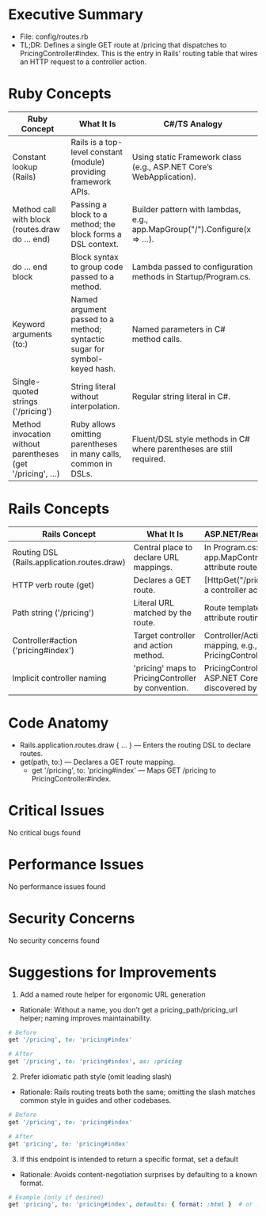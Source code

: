 # Executive Summary
- File: config/routes.rb
- TL;DR: Defines a single GET route at /pricing that dispatches to PricingController#index. This is the entry in Rails’ routing table that wires an HTTP request to a controller action.

# Ruby Concepts
| Ruby Concept | What It Is | C#/TS Analogy |
| --- | --- | --- |
| Constant lookup (Rails) | Rails is a top-level constant (module) providing framework APIs. | Using static Framework class (e.g., ASP.NET Core’s WebApplication). |
| Method call with block (routes.draw do … end) | Passing a block to a method; the block forms a DSL context. | Builder pattern with lambdas, e.g., app.MapGroup("/").Configure(x => …). |
| do … end block | Block syntax to group code passed to a method. | Lambda passed to configuration methods in Startup/Program.cs. |
| Keyword arguments (to:) | Named argument passed to a method; syntactic sugar for symbol-keyed hash. | Named parameters in C# method calls. |
| Single-quoted strings ('/pricing') | String literal without interpolation. | Regular string literal in C#. |
| Method invocation without parentheses (get '/pricing', …) | Ruby allows omitting parentheses in many calls, common in DSLs. | Fluent/DSL style methods in C# where parentheses are still required. |

# Rails Concepts
| Rails Concept | What It Is | ASP.NET/React Analogy |
| --- | --- | --- |
| Routing DSL (Rails.application.routes.draw) | Central place to declare URL mappings. | In Program.cs: app.MapControllers() + attribute routes. |
| HTTP verb route (get) | Declares a GET route. | [HttpGet("/pricing")] on a controller action. |
| Path string ('/pricing') | Literal URL matched by the route. | Route template in attribute routing. |
| Controller#action ('pricing#index') | Target controller and action method. | Controller/Action mapping, e.g., PricingController.Index(). |
| Implicit controller naming | 'pricing' maps to PricingController by convention. | PricingController class in ASP.NET Core discovered by routing. |

# Code Anatomy
- Rails.application.routes.draw { … } — Enters the routing DSL to declare routes.
- get(path, to:) — Declares a GET route mapping.
  - get '/pricing', to: 'pricing#index' — Maps GET /pricing to PricingController#index.

# Critical Issues
No critical bugs found

# Performance Issues
No performance issues found

# Security Concerns
No security concerns found

# Suggestions for Improvements
1) Add a named route helper for ergonomic URL generation
- Rationale: Without a name, you don’t get a pricing_path/pricing_url helper; naming improves maintainability.
```ruby
# Before
get '/pricing', to: 'pricing#index'

# After
get '/pricing', to: 'pricing#index', as: :pricing
```

2) Prefer idiomatic path style (omit leading slash)
- Rationale: Rails routing treats both the same; omitting the slash matches common style in guides and other codebases.
```ruby
# Before
get '/pricing', to: 'pricing#index'

# After
get 'pricing', to: 'pricing#index'
```

3) If this endpoint is intended to return a specific format, set a default
- Rationale: Avoids content-negotiation surprises by defaulting to a known format.
```ruby
# Example (only if desired)
get 'pricing', to: 'pricing#index', defaults: { format: :html }  # or :json
```
